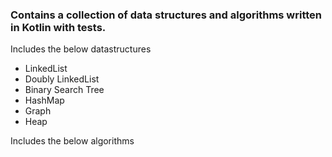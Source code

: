 ### Contains a collection of data structures and algorithms written in Kotlin with tests. 

Includes the below datastructures
- LinkedList
- Doubly LinkedList
- Binary Search Tree
- HashMap
- Graph
- Heap

Includes the below algorithms
